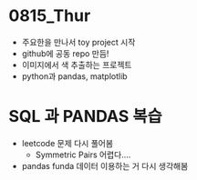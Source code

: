 # 0815_Thur

- 주요한을 만나서 toy project 시작
- github에 공동 repo 만듬!
- 이미지에서 색 추출하는 프로젝트
- python과 pandas, matplotlib

# SQL 과 PANDAS 복습

- leetcode 문제 다시 풀어봄
    - Symmetric Pairs 어렵다....
- pandas funda 데이터 이용하는 거 다시 생각해봄